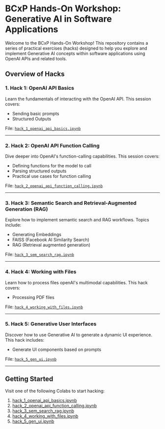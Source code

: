 # BCxP Hands-On Workshop: Generative AI in Software Applications

Welcome to the BCxP Hands-On Workshop! This repository contains a series of practical exercises (hacks) designed to help you explore and implement Generative AI concepts within software applications using OpenAI APIs and related tools.

## Overview of Hacks

### 1. Hack 1: OpenAI API Basics
Learn the fundamentals of interacting with the OpenAI API. This session covers:
- Sending basic prompts
- Structured Outputs

File: [`hack_1_openai_api_basics.ipynb`](BCxP-Hands-On/hack_1_openai_api_basics.ipynb)

---

### 2. Hack 2: OpenAI API Function Calling
Dive deeper into OpenAI's function-calling capabilities. This session covers:
- Defining functions for the model to call
- Parsing structured outputs
- Practical use cases for function calling

File: [`hack_2_openai_api_function_calling.ipynb`](BCxP-Hands-On/hack_2_openai_api_function_calling.ipynb)

---

### 3. Hack 3: Semantic Search and Retrieval-Augmented Generation (RAG)
Explore how to implement semantic search and RAG workflows. Topics include:
- Generating Embeddings
- FAISS (Facebook AI Similarity Search)
- RAG (Retrieval augmented generation)

File: [`hack_3_sem_search_rag.ipynb`](BCxP-Hands-On/hack_3_sem_search_rag.ipynb)

---

### 4. Hack 4: Working with Files
Learn how to process files openAI's multimodal capabilities. This hack covers:
- Processing PDF files

File: [`hack_4_working_with_files.ipynb`](BCxP-Hands-On/hack_4_working_with_files.ipynb)

---

### 5. Hack 5: Generative User Interfaces
Discover how to use Generative AI to generate a dynamic UI experience. This hack includes:
- Generate UI components based on prompts

File: [`hack_5_gen_ui.ipynb`](BCxP-Hands-On/hack_5_gen_ui.ipynb)

---

## Getting Started

Visit one of the following Colabs to start hacking:

1. [hack_1_openai_api_basics.ipynb](https://colab.research.google.com/github/jank-bcxp/bcxp_weekend2025_HandsOn_AI/blob/main/hack_1_openai_api_basics.ipynb)
2. [hack_2_openai_api_function_calling.ipynb](https://colab.research.google.com/github/jank-bcxp/bcxp_weekend2025_HandsOn_AI/blob/main/hack_2_openai_api_function_calling.ipynb)
3. [hack_3_sem_search_rag.ipynb](https://colab.research.google.com/github/jank-bcxp/bcxp_weekend2025_HandsOn_AI/blob/main/hack_3_sem_search_rag.ipynb)
4. [hack_4_working_with_files.ipynb](https://colab.research.google.com/github/jank-bcxp/bcxp_weekend2025_HandsOn_AI/blob/main/hack_4_working_with_files.ipynb)
5. [hack_5_gen_ui.ipynb](https://colab.research.google.com/github/jank-bcxp/bcxp_weekend2025_HandsOn_AI/blob/main/hack_5_gen_ui.ipynb)